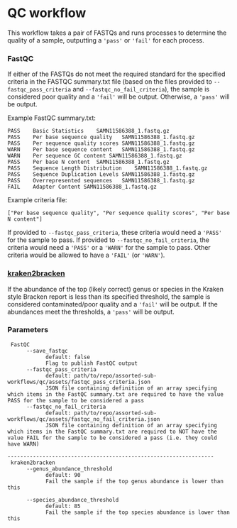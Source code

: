 # QC workflow

This workflow takes a pair of FASTQs and runs processes to determine the quality of a sample, outputting a `'pass'` or `'fail'` for each process.

### FastQC
If either of the FASTQs do not meet the required standard for the specified criteria in the FASTQC summary.txt file (based on the files provided to `--fastqc_pass_criteria` and `--fastqc_no_fail_criteria`), the sample is considered poor quality and a `'fail'` will be output. Otherwise, a `'pass'` will be output.

Example FastQC summary.txt:
```
PASS    Basic Statistics    SAMN11586388_1.fastq.gz
PASS    Per base sequence quality   SAMN11586388_1.fastq.gz
PASS    Per sequence quality scores SAMN11586388_1.fastq.gz
WARN    Per base sequence content   SAMN11586388_1.fastq.gz
WARN    Per sequence GC content SAMN11586388_1.fastq.gz
PASS    Per base N content  SAMN11586388_1.fastq.gz
PASS    Sequence Length Distribution    SAMN11586388_1.fastq.gz
PASS    Sequence Duplication Levels SAMN11586388_1.fastq.gz
PASS    Overrepresented sequences   SAMN11586388_1.fastq.gz
FAIL    Adapter Content SAMN11586388_1.fastq.gz
```

Example criteria file:
```
["Per base sequence quality", "Per sequence quality scores", "Per base N content"]
```

If provided to `--fastqc_pass_criteria`, these criteria would need a `'PASS'` for the sample to pass. If provided to `--fastqc_no_fail_criteria`, the criteria would need a `'PASS'` or a `'WARN'` for the sample to pass. Other criteria would be allowed to have a `'FAIL'` (or `'WARN'`).

### [kraken2bracken](../kraken2bracken/README.md)
If the abundance of the top (likely correct) genus or species in the Kraken style Bracken report is less than its specified threshold, the sample is considered contaminated/poor quality and a `'fail'` will be output. If the abundances meet the thresholds, a `'pass'` will be output.

### Parameters
```
 FastQC
      --save_fastqc
            default: false
            Flag to publish FastQC output
      --fastqc_pass_criteria
            default: path/to/repo/assorted-sub-workflows/qc/assets/fastqc_pass_criteria.json
            JSON file containing definition of an array specifying which items in the FastQC summary.txt are required to have the value PASS for the sample to be considered a pass
      --fastqc_no_fail_criteria
            default: path/to/repo/assorted-sub-workflows/qc/assets/fastqc_no_fail_criteria.json
            JSON file containing definition of an array specifying which items in the FastQC summary.txt are required to NOT have the value FAIL for the sample to be considered a pass (i.e. they could have WARN)

-----------------------------------------------------------------
 kraken2bracken
      --genus_abundance_threshold
            default: 90
            Fail the sample if the top genus abundance is lower than this

      --species_abundance_threshold
            default: 85
            Fail the sample if the top species abundance is lower than this
```